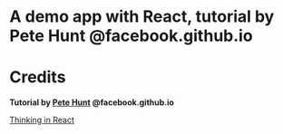 # A demo app with React, tutorial by Pete Hunt @facebook.github.io

# Credits

**Tutorial by [Pete Hunt](https://twitter.com/floydophone) @facebook.github.io**

[Thinking in React](https://facebook.github.io/react/blog/2013/11/05/thinking-in-react.html)
